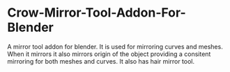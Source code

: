 # Crow-Mirror-Tool-Addon-For-Blender
A mirror tool addon for blender. It is used for mirroring curves and meshes. When it mirrors it also mirrors origin of the object providing a consitent mirroring for both meshes and curves. It also has hair mirror tool.
